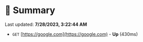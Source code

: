 # 📖 Summary
Last updated: **7/28/2023, 3:22:44 AM**

- `GET` [https://google.com](https://google.com) - **Up** (430ms)

